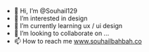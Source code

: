 - 👋 Hi, I’m @Souhail129
- 👀 I’m interested in design 
- 🌱 I’m currently learning ux / ui design
- 💞️ I’m looking to collaborate on ...
- 📫 How to reach me www.souhailbahbah.co

<!---
Souhail129/Souhail129 is a ✨ special ✨ repository because its `README.md` (this file) appears on your GitHub profile.
You can click the Preview link to take a look at your changes.
--->
